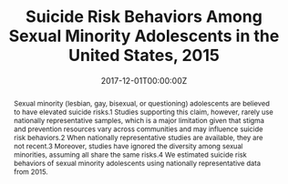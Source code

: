 ---
title: "Suicide Risk Behaviors Among Sexual Minority Adolescents in the United States, 2015"

authors:
- "admin"
- "Davey Smith"
- "John W. Ayers"
date: "2017-12-01T00:00:00Z"
doi: "10.1001/jama.2017.16908"
venue: "JAMA"
publishDate: "2017-01-01T00:00:00Z"
publication_types: ["2"]
abstract: "Sexual minority (lesbian, gay, bisexual, or questioning) adolescents are believed to have elevated suicide risks.1 Studies supporting this claim, however, rarely use nationally representative samples, which is a major limitation given that stigma and prevention resources vary across communities and may influence suicide risk behaviors.2 When nationally representative studies are available, they are not recent.3 Moreover, studies have ignored the diversity among sexual minorities, assuming all share the same risks.4 We estimated suicide risk behaviors of sexual minority adolescents using nationally representative data from 2015."
summary: "Caputi, T. L., Smith, D., & Ayers, J. W. (2017). Suicide Risk Behaviors Among Sexual Minority Adolescents in the United States, 2015. JAMA, 318(23), 2349. doi:10.1001/jama.2017.16908"
tags: 
featured: false
links:
- name: Paper Link
  url: "https://jamanetwork.com/journals/jama/article-abstract/2666491"
url_pdf: "/files/JAMA-2017.pdf"
image:
  focal_point: ""
  preview_only: false
---